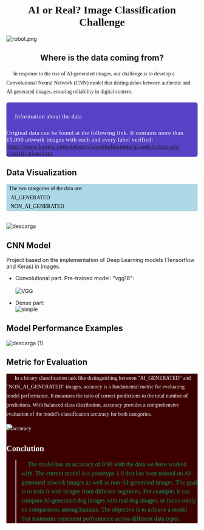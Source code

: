 # <h1 style="font-family:verdana; text-align: center;"> AI or Real? Image Classification Challenge </h1>

![robot.png](https://img.freepik.com/premium-photo/arafed-robot-painting-canvas-messy-room-with-window-generative-ai_927978-24454.jpg?w=1060)


## <h2>  <center> Where is the data coming from?</center> </h2>

<div class="alert alert-block alert-info" style="font-size:14px; font-family:verdana; line-height: 1.7em;">
    📌 &nbsp;In response to the rise of AI-generated images, our challenge is to develop a Convolutional Neural Network (CNN) model that distinguishes between authentic and AI-generated images, ensuring reliability in digital content.
</div>

<div style="color:white;
           display:fill;
           border-radius:5px;
           background-color:#5642C5;
           font-size:110%;
           font-family:Verdana;
           letter-spacing:0.5px">

<p style="padding: 10px;
              color:white;">
    <br>
📍Information about the data
    
Original data can be found at the following link. It contains more than 15,000 artwork images with each and every label verified:
https://www.kaggle.com/datasets/kausthubkannan/ai-and-human-art-classification/data    
</p>
</div>


## Data Visualization

<div class="alert alert-block alert-info" style="font-size:14px; font-family:verdana; line-height: 1.7em; background-color: #add8e6; color: #000000;">
    &nbsp; The two categories of the data are:<br>
    🔴AI_GENERATED<br>
    🔴NON_AI_GENERATED<br>
</div>
    <br>

![descarga](https://github.com/AndresMembrillo/AI_image_recognition/assets/145653361/d22477ee-9cfe-4c46-9786-1bc73e068d96)


## CNN Model

Project based on the implementation of Deep Learning models (Tensorflow and Keras) in images.

- Convolutional part. Pre-trained model: "vgg16":
    <br>  
  ![VGG](https://github.com/AndresMembrillo/AI_image_recognition/assets/145653361/154ed276-edf4-47dd-9a0c-f89b5a7a45c5)
    <br>

- Dense part:
    <br>
![simple](https://github.com/AndresMembrillo/AI_image_recognition/assets/145653361/724a7aa4-18e4-4793-b6cc-a04c7344a4ea)


## Model Performance Examples
![descarga (1)](https://github.com/AndresMembrillo/AI_image_recognition/assets/145653361/10a6d7e5-ac38-44ac-b89f-f744f5500ede)


## Metric for Evaluation
<div class="alert alert-block alert-info" style="font-size:14px; font-family:verdana; line-height: 1.7em; background-color: #3c0000; color: #f4f4f4;">
    📌 &nbsp; 
In a binary classification task like distinguishing between "AI_GENERATED" and "NON_AI_GENERATED" images, accuracy is a fundamental metric for evaluating model performance. It measures the ratio of correct predictions to the total number of predictions. With balanced class distribution, accuracy provides a comprehensive evaluation of the model's classification accuracy for both categories.
<br>
    
![accuracy](https://github.com/AndresMembrillo/AI_image_recognition/assets/145653361/14665aee-4613-46c9-b761-8fd155899a9e)



## Conclution
<blockquote><p style="font-size:16px; color:#159364; font-family:verdana;">💬 
The model has an accuracy of 0.90 with the data we have worked with. The current model is a prototype 1.0 that has been trained on AI-generated artwork images as well as non-AI-generated images. The goal is to train it with images from different segments. For example, it can compare AI-generated dog images with real dog images, or focus solely on comparisons among humans. The objective is to achieve a model that maintains consistent performance across different data types.</p></blockquote>
